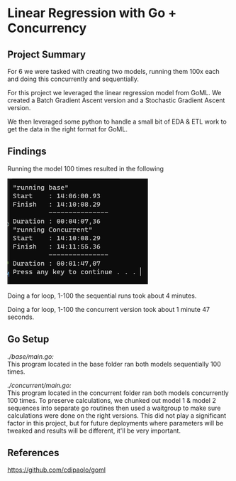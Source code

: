 # Linear Regression with Go + Concurrency

## Project Summary

For 6 we were tasked with creating two models, running them 100x each and doing this concurrently and sequentially.     

For this project we leveraged the linear regression model from GoML. We created a Batch Gradient Ascent version and a Stochastic Gradient Ascent version.

We then leveraged some python to handle a small bit of EDA & ETL work to get the data in the right format for GoML. 

## Findings


Running the model 100 times resulted in the following


![Alt text](results.png)

Doing a for loop, 1-100 the sequential runs took about 4 minutes.

Doing a for loop, 1-100 the concurrent version took about 1 minute 47 seconds.



## Go Setup


*./base/main.go:* \
This program located in the base folder ran both models sequentially 100 times.


*./concurrent/main.go:* \
This program located in the concurrent folder ran both models concurrently 100 times. To preserve calculations, we chunked out model 1 & model 2 sequences into separate go routines then used a waitgroup to make sure calculations were done on the right versions. This did not play a significant factor in this project, but for future deployments where parameters will be tweaked and results will be different, it'll be very important.




## References

https://github.com/cdipaolo/goml